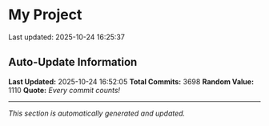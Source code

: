 # My Project


Last updated: 2025-10-24 16:25:37

























































































































































































































































































































































































































































































































































































































































































































































































































































































































































































































































































































































































































































































































































































































































































































































































































































































































































































































































































































































































































































































































































































































































































































































































































































































































































































































































































































































































































































































































































































































































































































































































































































































































































































































































































































































































































































































































































































































































































































































































































































































































































































































































## Auto-Update Information

**Last Updated:** 2025-10-24 16:52:05
**Total Commits:** 3698
**Random Value:** 1110
**Quote:** _Every commit counts!_

---
_This section is automatically generated and updated._